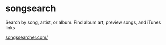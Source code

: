# songsearch
Search by song, artist, or album. Find album art, preview songs, and iTunes links

<a href="https://songssearcher.com">songssearcher.com/</a>
